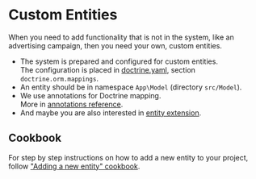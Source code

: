 # Custom Entities

When you need to add functionality that is not in the system, like an advertising campaign,
then you need your own, custom entities.

* The system is prepared and configured for custom entities.  
  The configuration is placed in [doctrine.yaml](https://github.com/shopsys/shopsys/blob/9.0/project-base/config/packages/doctrine.yaml), section `doctrine.orm.mappings`.
* An entity should be in namespace `App\Model` (directory `src/Model`).
* We use annotations for Doctrine mapping.  
  More in [annotations reference](https://www.doctrine-project.org/projects/doctrine-orm/en/latest/reference/annotations-reference.html).
* And maybe you are also interested in [entity extension](../extensibility/entity-extension.md).

## Cookbook

For step by step instructions on how to add a new entity to your project, follow ["Adding a new entity" cookbook](../cookbook/adding-a-new-entity.md).

